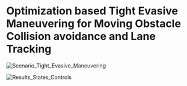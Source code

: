 # Optimization based Tight Evasive Maneuvering for Moving Obstacle Collision avoidance and Lane Tracking







![Scenario_Tight_Evasive_Maneuvering](https://user-images.githubusercontent.com/83720464/133928970-b9317200-692e-4219-a1f7-58f0ab3eac66.gif)


![Results_States_Controls](https://user-images.githubusercontent.com/83720464/133926028-5e4cc311-ea32-4462-ac36-17d03bf06447.png)
